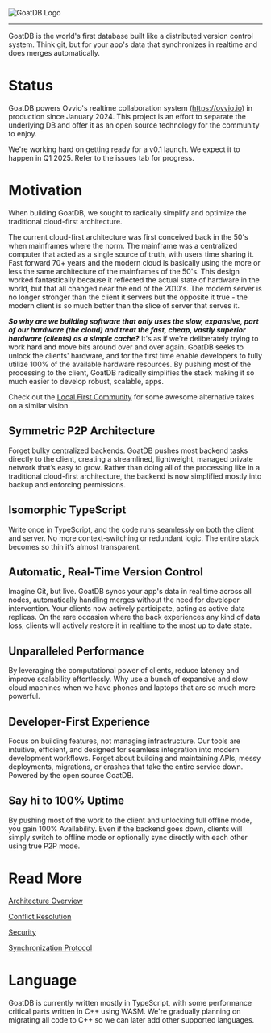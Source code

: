 <picture>
  <source media="(prefers-color-scheme: dark)" srcset="https://github.com/user-attachments/assets/4975e49c-e73c-435e-8e10-97adc2c0aaeb">
  <source media="(prefers-color-scheme: light)" srcset="https://github.com/user-attachments/assets/270caf47-3ed8-49d4-b3b9-74a51bd2d6c0">
  <img alt="GoatDB Logo" src="https://github.com/user-attachments/assets/270caf47-3ed8-49d4-b3b9-74a51bd2d6c0">
</picture>

---

GoatDB is the world's first database built like a distributed version control system. Think git, but for your app's data that synchronizes in realtime and does merges automatically.

# Status

GoatDB powers Ovvio's realtime collaboration system (https://ovvio.io) in production since January 2024. This project is an effort to separate the underlying DB and offer it as an open source technology for the community to enjoy.

We're working hard on getting ready for a v0.1 launch. We expect it to happen in Q1 2025. Refer to the issues tab for progress.

# Motivation

When building GoatDB, we sought to radically simplify and optimize the traditional cloud-first architecture.

The current cloud-first architecture was first conceived back in the 50's when mainframes where the norm. The mainframe was a centralized computer that acted as a single source of truth, with users time sharing it. Fast forward 70+ years and the modern cloud is basically using the more or less the same architecture of the mainframes of the 50's. This design worked fantastically because it reflected the actual state of hardware in the world, but that all changed near the end of the 2010's. The modern server is no longer stronger than the client it servers but the opposite it true - the modern client is so much better than the slice of server that serves it.

**_So why are we building software that only uses the slow, expansive, part of our hardware (the cloud) and treat the fast, cheap, vastly superior hardware (clients) as a simple cache?_** It's as if we're deliberately trying to work hard and move bits around over and over again. GoatDB seeks to unlock the clients' hardware, and for the first time enable developers to fully utilize 100% of the available hardware resources. By pushing most of the processing to the client, GoatDB radically simplifies the stack making it so much easier to develop robust, scalable, apps.

Check out the [Local First Community](https://localfirstweb.dev/) for some awesome alternative takes on a similar vision.

## Symmetric P2P Architecture

Forget bulky centralized backends. GoatDB pushes most backend tasks directly to the client, creating a streamlined, lightweight, managed private network that’s easy to grow. Rather than doing all of the processing like in a traditional cloud-first architecture, the backend is now simplified mostly into backup and enforcing permissions.

## Isomorphic TypeScript

Write once in TypeScript, and the code runs seamlessly on both the client and server. No more context-switching or redundant logic. The entire stack becomes so thin it’s almost transparent.

## Automatic, Real-Time Version Control

Imagine Git, but live. GoatDB syncs your app's data in real time across all nodes, automatically handling merges without the need for developer intervention. Your clients now actively participate, acting as active data replicas. On the rare occasion where the back experiences any kind of data loss, clients will actively restore it in realtime to the most up to date state.

## Unparalleled Performance

By leveraging the computational power of clients, reduce latency and improve scalability effortlessly. Why use a bunch of expansive and slow cloud machines when we have phones and laptops that are so much more powerful.

## Developer-First Experience

Focus on building features, not managing infrastructure. Our tools are intuitive, efficient, and designed for seamless integration into modern development workflows. Forget about building and maintaining APIs, messy deployments, migrations, or crashes that take the entire service down. Powered by the open source GoatDB.

## Say hi to 100% Uptime

By pushing most of the work to the client and unlocking full offline mode, you gain 100% Availability. Even if the backend goes down, clients will simply switch to offline mode or optionally sync directly with each other using true P2P mode.

# Read More

[Architecture Overview](/docs/architecture.md)

[Conflict Resolution](/docs/conflict-resolution.md)

[Security](/docs/security.md)

[Synchronization Protocol](/docs/sync.md)

# Language

GoatDB is currently written mostly in TypeScript, with some performance critical parts written in C++ using WASM. We're gradually planning on migrating all code to C++ so we can later add other supported languages.
